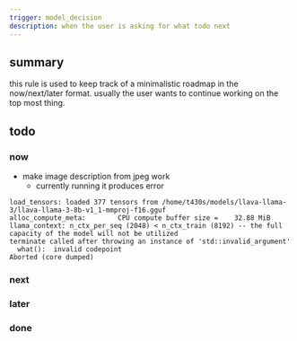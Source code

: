 ```yaml
---
trigger: model_decision
description: when the user is asking for what todo next
---
```


## summary

this rule is used to keep track of a minimalistic roadmap in the now/next/later format. usually the user wants to continue working on the top most thing.

## todo
### now
- make image description from jpeg work
  - currently running it produces error
```
load_tensors: loaded 377 tensors from /home/t430s/models/llava-llama-3/llava-llama-3-8b-v1_1-mmproj-f16.gguf
alloc_compute_meta:        CPU compute buffer size =    32.88 MiB
llama_context: n_ctx_per_seq (2048) < n_ctx_train (8192) -- the full capacity of the model will not be utilized
terminate called after throwing an instance of 'std::invalid_argument'
  what():  invalid codepoint
Aborted (core dumped)
```


### next


### later


### done
